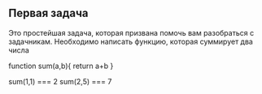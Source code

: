 ## Первая задача ##

Это простейшая задача, которая призвана помочь вам разобраться с задачникам.
Необходимо написать функцию, которая суммирует два числа

function sum(a,b){
  return a+b
}


sum(1,1) === 2
sum(2,5) === 7
